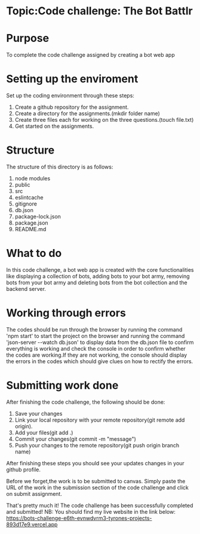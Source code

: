 # Topic:Code challenge: The Bot Battlr

# Purpose
To complete the code challenge assigned by creating a bot web app


# Setting up the enviroment
Set up the coding environment through these steps:
 1. Create a github repository for the assignment.
 2. Create a directory for the assignments.(mkdir folder name)
 3. Create three files each for working on the three questions.(touch file.txt)
 4. Get started on the assignments.


# Structure
The structure of this directory is as follows:
1. node modules
2. public
3. src
4. eslintcache
5. gitignore
6. db.json
7. package-lock.json
8. package.json
9. README.md


# What to do
In this code challenge, a bot web app is created with the core functionalities like displaying a collection of bots, adding bots to your bot army, removing bots from your bot army and deleting bots from the bot collection and the backend server.



# Working through errors
The codes should be run through the browser by running the command 'npm start' to start the project on the browser and running the command 'json-server --watch db.json' to display data from the db.json file to confirm everything is working and check the console in order to confirm whether the codes are working.If they are not working, the console should display the errors in the codes which should give clues on how to rectify the errors.


# Submitting work done
After finishing the code challenge, the following should be done:
1. Save your changes
2. Link your local repository with your remote repository(git remote add origin).
3. Add your files(git add .)
4. Commit your changes(git commit -m "message")
5. Push your changes to the remote repository(git push origin branch name)

After finishing these steps you should see your updates changes in your github profile.
 
Before we forget,the work is to be submitted to canvas. Simply paste the URL of the work in the submission section of the code challenge and click on submit assignment.

That's pretty much it! The code challenge has been successfully completed and submitted!
NB: You should find my live website in the link below:
https://bots-challenge-e6th-evnwdvrm3-tyrones-projects-893d17e9.vercel.app


